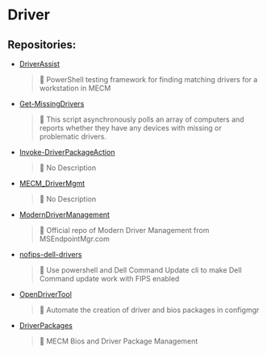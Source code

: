 # Driver

## Repositories:
- [DriverAssist]()
	> :memo: PowerShell testing framework for finding matching drivers for a workstation in MECM
- [Get-MissingDrivers]()
	> :memo: This script asynchronously polls an array of computers and reports whether they have any devices with missing or problematic drivers.
- [Invoke-DriverPackageAction]()
	> :memo: No Description
- [MECM_DriverMgmt]()
	> :memo: No Description
- [ModernDriverManagement]()
	> :memo: Official repo of Modern Driver Management from MSEndpointMgr.com
- [nofips-dell-drivers]()
	> :memo: Use powershell and Dell Command Update cli to make Dell Command update work with FIPS enabled
- [OpenDriverTool]()
	> :memo: Automate the creation of driver and bios packages in configmgr
- [DriverPackages]()
	> :memo: MECM Bios and Driver Package Management

